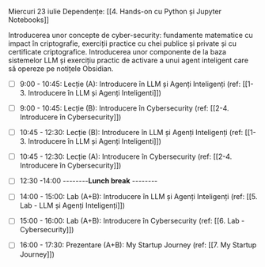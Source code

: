 Miercuri 23 iulie
Dependențe: [[4. Hands-on cu Python și Jupyter Notebooks]]

Introducerea unor concepte de cyber-security: fundamente matematice cu impact în criptografie, exerciții practice cu chei publice și private și cu certificate criptografice. Introducerea unor componente de la baza sistemelor LLM și exercițiu practic de activare a unui agent inteligent care să opereze pe notițele Obsidian. 

- [ ] 9:00 - 10:45: Lecție (A): Introducere în  LLM și Agenți Inteligenți (ref: [[1-3. Introducere în LLM și Agenți Inteligenti]]) 
- [ ] 9:00 - 10:45: Lecție (B): Introducere în Cybersecurity (ref: [[2-4. Introducere în Cybersecurity]])
- [ ] 10:45 - 12:30: Lecție (B): Introducere în LLM și Agenți Inteligenți (ref: [[1-3. Introducere în LLM și Agenți Inteligenti]])
- [ ] 10:45 - 12:30: Lecție (A): Introducere în Cybersecurity (ref: [[2-4. Introducere în Cybersecurity]])

- [ ] 12:30 -14:00 --------**Lunch break** --------
 
- [ ] 14:00 - 15:00: Lab (A+B): Introducere în LLM și Agenți Inteligenți (ref: [[5. Lab - LLM și Agenți Inteligenți]]) 
- [ ] 15:00 - 16:00: Lab (A+B): Introducere în Cybersecurity (ref: [[6. Lab - Cybersecurity]])
- [ ] 16:00 - 17:30: Prezentare (A+B): My Startup Journey (ref: [[7. My Startup Journey]])
